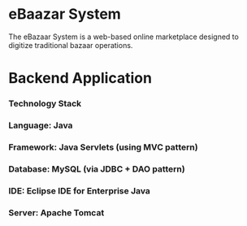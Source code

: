 # eBaazar System
The eBazaar System is a web-based online marketplace designed to digitize traditional bazaar operations.

# Backend Application
### Technology Stack
### Language: Java
### Framework: Java Servlets (using MVC pattern)
### Database: MySQL (via JDBC + DAO pattern)
### IDE: Eclipse IDE for Enterprise Java
### Server: Apache Tomcat

